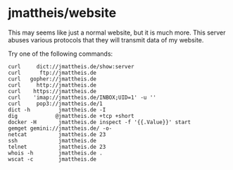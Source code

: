 # jmattheis/website

This may seems like just a normal website, but it is much more. 
This server abuses various protocols that they will transmit data of my website.

Try one of the following commands:

```
curl     dict://jmattheis.de/show:server
curl      ftp://jmattheis.de
curl   gopher://jmattheis.de
curl     http://jmattheis.de
curl    https://jmattheis.de
curl    'imap://jmattheis.de/INBOX;UID=1' -u ''
curl     pop3://jmattheis.de/1
dict -h         jmattheis.de -I
dig            @jmattheis.de +tcp +short
docker -H       jmattheis.de inspect -f '{{.Value}}' start
gemget gemini://jmattheis.de/ -o-
netcat          jmattheis.de 23
ssh             jmattheis.de
telnet          jmattheis.de 23
whois -h        jmattheis.de .
wscat -c        jmattheis.de
```
